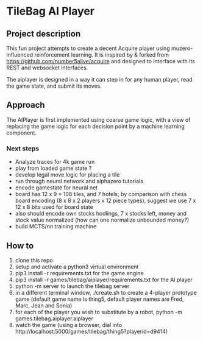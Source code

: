 
# TileBag AI Player

## Project description

This fun project attempts to create a decent Acquire player using muzero-influenced reinforcement learning.
It is inspired by & forked from https://github.com/number5alive/acquire and designed to interface with its REST and websocket interfaces.

The aiplayer is designed in a way it can step in for any human player, read the game state, and submit its moves.

## Approach

The AIPlayer is first implemented using coarse game logic, with a view of replacing the game logic for each decision point by a machine learning component.

### Next steps

* Analyze traces for 4k game run
* play from loaded game state ?
* develop legal move logic for placing a tile
* run through neural network and alphazero tutorials
* encode gamestate for neural net
 * board has 12 x 9 = 108 tiles, and 7 hotels; by comparison with chess board encoding (8 x 8 x 2 players x 12 piece types), suggest we use 7 x 12 x 8 bits used for board state
 * also should encode own stocks hodlings, 7 x stocks left, money and stock value normalized (how can one normalize unbounded money?)
* build MCTS/nn training machine

## How to

1. clone this repo
2. setup and activate a python3 virtual environment
3. pip3 install -r requirements.txt for the game engine
4. pip3 install -r games/tilebag/aiplayer/requirements.txt for the AI player
5. python -m server to launch the tilebag server
6. in a different terminal window, ./create.sh to create a 4-player prototype game (default game name is thing5, default player names are Fred, Marc, Jean and Sonia)
7. for each of the player you wish to substitute by a robot, python -m games.tilebag.aiplayer.aiplayer <game> <player>
8. watch the game (using a browser, dial into http://localhost:5000/games/tilebag/thing5?playerid=d9414)

